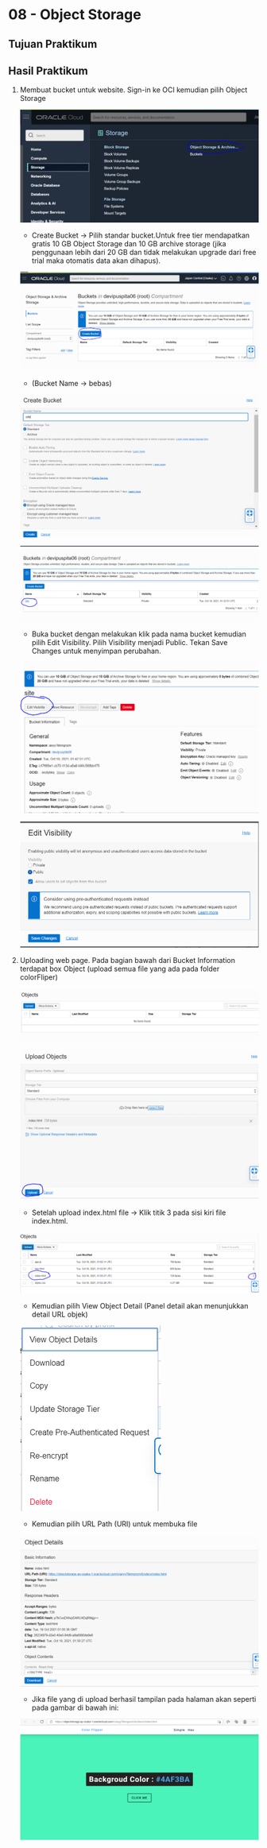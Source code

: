 # 08 - Object Storage

## Tujuan Praktikum

## Hasil Praktikum

1. Membuat bucket untuk website. Sign-in ke OCI kemudian pilih Object Storage

    ![Screenshot](img/1.PNG)

    - Create Bucket → Pilih standar bucket.Untuk free tier mendapatkan gratis 10 GB Object Storage dan 10 GB archive storage (jika penggunaan lebih dari 20 GB dan tidak melakukan upgrade dari free trial maka otomatis data akan dihapus).

    ![Screenshot](img/2.PNG)

    - (Bucket Name → bebas)

    ![Screenshot](img/3.PNG)

    ![Screenshot](img/4.PNG)

    - Buka bucket dengan melakukan klik pada nama bucket kemudian pilih Edit Visibility. Pilih Visibility menjadi Public. Tekan Save Changes untuk menyimpan perubahan.

    ![Screenshot](img/5.PNG)

    ![Screenshot](img/6.PNG)

2. Uploading web page. Pada bagian bawah dari Bucket Information terdapat box Object (upload semua file yang ada pada folder colorFliper)

    ![Screenshot](img/7.PNG)

    ![Screenshot](img/8.PNG)

    - Setelah upload index.html file → Klik titik 3 pada sisi kiri file index.html.

    ![Screenshot](img/9.PNG)

    - Kemudian pilih View Object Detail (Panel detail akan menunjukkan detail URL objek)

    ![Screenshot](img/10.PNG)

    - Kemudian pilih URL Path (URI) untuk membuka file 

    ![Screenshot](img/12.PNG)

    - Jika file yang di upload berhasil tampilan pada halaman akan seperti pada gambar di bawah ini: 

    ![Screenshot](img/11.PNG)


